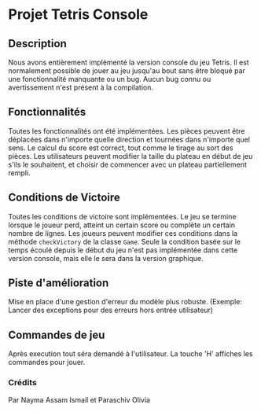 # Projet Tetris Console

## Description
Nous avons entièrement implémenté la version console du jeu Tetris. Il est normalement possible de jouer au jeu jusqu'au bout sans être bloqué par une fonctionnalité manquante ou un bug. Aucun bug connu ou avertissement n'est présent à la compilation.

## Fonctionnalités
Toutes les fonctionnalités ont été implémentées. Les pièces peuvent être déplacées dans n'importe quelle direction et tournées dans n'importe quel sens. Le calcul du score est correct, tout comme le tirage au sort des pièces. Les utilisateurs peuvent modifier la taille du plateau en début de jeu s'ils le souhaitent, et choisir de commencer avec un plateau partiellement rempli.

## Conditions de Victoire
Toutes les conditions de victoire sont implémentées. Le jeu se termine lorsque le joueur perd, atteint un certain score ou complète un certain nombre de lignes. Les joueurs peuvent modifier ces conditions dans la méthode `checkVictory` de la classe `Game`. Seule la condition basée sur le temps écoulé depuis le début du jeu n'est pas implémentée dans cette version console, mais elle le sera dans la version graphique.

## Piste d'amélioration
Mise en place d'une gestion d'erreur du modèle plus robuste. (Exemple: Lancer des exceptions pour des erreurs hors entrée utilisateur)

## Commandes de jeu
Après execution tout séra demandé à l'utilisateur. La touche 'H' affiches les commandes pour jouer.


### Crédits

Par Nayma Assam Ismail et Paraschiv Olivia
